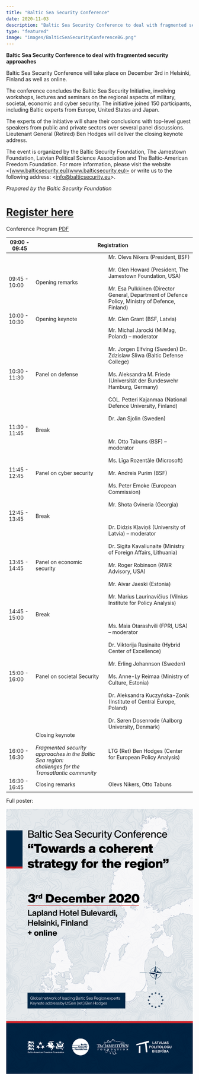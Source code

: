 ```yaml
---
title: "Baltic Sea Security Conference"
date: 2020-11-03
description: "Baltic Sea Security Conference to deal with fragmented security approaches Baltic Sea Security Conference will take place on December 3 rd in Helsinki, Finland as well as online. The conference concludes the Baltic Sea Security Initiative, involving workshops, lectures and seminars on the regional aspects of military, societal, economic and cyber security. The initiative joined 150 participants, including Baltic experts from Europe, United States and Japan."
type: "featured"
image: "images/BalticSeaSecurityConferenceBG.png"
---
```


**Baltic Sea Security Conference to deal with fragmented security approaches**

Baltic Sea Security Conference will take place on December 3rd in Helsinki, Finland as well as
online.

The conference concludes the Baltic Sea Security Initiative, involving workshops, lectures
and seminars on the regional aspects of military, societal, economic and cyber security. The
initiative joined 150 participants, including Baltic experts from Europe, United States and
Japan.

The experts of the initiative will share their conclusions with top-level guest speakers from
public and private sectors over several panel discussions. Lieutenant General (Retired) Ben
Hodges will deliver the closing keynote address.

The event is organized by the Baltic Security Foundation, The Jamestown Foundation,
Latvian Political Science Association and The Baltic-American Freedom Foundation.
For more information, please visit the website <[www.balticsecurity.eu](www.balticsecurity.eu)> or write us to the
following address: <[info@balticsecurity.eu](info@balticsecurity.eu)>.

_Prepared by the Baltic Security Foundation_


# [Register here](https://forms.gle/yRCAr8n6k4VXvTxX9)

Conference Program [PDF](../images/Baltic_Sea_Security_Conference.pdf)

<table class="tg">
<thead>
  <tr>
    <th class="tg-fymr">09:00 - 09:45</th>
    <th class="tg-f8tv" colspan="2">Registration</th>
  </tr>
</thead>
<tbody>
  <tr>
    <td class="tg-fymr">09:45 - 10:00</td>
    <td class="tg-0pky">Opening remarks</td>
    <td class="tg-0pky">Mr. Olevs Nikers (President, BSF)<br><br>Mr. Glen Howard (President, The Jamestown Foundation, USA)<br><br>Mr. Esa Pulkkinen (Director General, Department of Defence<br>Policy, Ministry of Defence, Finland)</td>
  </tr>
  <tr>
    <td class="tg-fymr">10:00 - 10:30</td>
    <td class="tg-0pky">Opening keynote</td>
    <td class="tg-0pky">Mr. Glen Grant (BSF, Latvia)</td>
  </tr>
  <tr>
    <td class="tg-fymr">10:30 - 11:30</td>
    <td class="tg-0pky">Panel on defense</td>
    <td class="tg-0pky">Mr. Michal Jarocki (MilMag, Poland) – moderator<br><br>Mr. Jorgen Elfving (Sweden) Dr. Zdzislaw Sliwa (Baltic Defense College)<br><br>Ms. Aleksandra M. Friede (Universität der Bundeswehr Hamburg, Germany) <br><br>COL. Petteri Kajanmaa (National Defence University, Finland) <br><br>Dr. Jan Sjolin (Sweden)</td>
  </tr>
  <tr>
    <td class="tg-fymr">11:30 - 11:45</td>
    <td class="tg-f8tv" colspan="2">Break</td>
  </tr>
  <tr>
    <td class="tg-fymr">11:45 - 12:45</td>
    <td class="tg-0pky">Panel on cyber security</td>
    <td class="tg-0pky">Mr. Otto Tabuns (BSF) – moderator <br><br>Ms. Līga Rozentāle (Microsoft) <br><br>Mr. Andreis Purim (BSF)<br><br>Ms. Peter Emoke (European Commission)<br><br>Mr. Shota Gvineria (Georgia)</td>
  </tr>
  <tr>
    <td class="tg-1wig">12:45 - 13:45</td>
    <td class="tg-8zwo" colspan="2">Break</td>
  </tr>
  <tr>
    <td class="tg-1wig">13:45 - 14:45</td>
    <td class="tg-0lax">Panel on economic security</td>
    <td class="tg-0lax">Dr. Didzis Kļaviņš (University of Latvia) – moderator <br><br>Dr. Sigita Kavaliunaite (Ministry of Foreign Affairs, Lithuania) <br><br>Mr. Roger Robinson (RWR Advisory, USA) <br><br>Mr. Aivar Jaeski (Estonia) <br><br>Mr. Marius Laurinavičius (Vilnius Institute for Policy Analysis)</td>
  </tr>
  <tr>
    <td class="tg-1wig">14:45 - 15:00</td>
    <td class="tg-8zwo" colspan="2">Break</td>
  </tr>
  <tr>
    <td class="tg-1wig">15:00 - 16:00</td>
    <td class="tg-0lax">Panel on societal Security</td>
    <td class="tg-0lax">Ms. Maia Otarashvili (FPRI, USA) – moderator <br><br>Dr. Viktorija Rusinaite (Hybrid Center of Excellence) <br><br>Mr. Erling Johannson (Sweden) <br><br>Ms. Anne-Ly Reimaa (Ministry of Culture, Estonia) <br><br>Dr. Aleksandra Kuczyńska-Zonik (Institute of Central Europe, Poland) <br><br>Dr. Søren Dosenrode (Aalborg University, Denmark)</td>
  </tr>
  <tr>
    <td class="tg-1wig">16:00 - 16:30</td>
    <td class="tg-0lax">Closing keynote<br><br><span style="font-style:italic">Fragmented security approaches in the Baltic Sea region:</span><br><span style="font-style:italic">challenges for the Transatlantic community</span></td>
    <td class="tg-0lax">LTG (Ret) Ben Hodges (Center for European Policy Analysis) </td>
  </tr>
  <tr>
    <td class="tg-1wig">16:30 - 16:45</td>
    <td class="tg-0lax">Closing remarks</td>
    <td class="tg-0lax">Olevs Nikers, Otto Tabuns</td>
  </tr>
</tbody>
</table>

Full poster:

![BSSC Poster](../images/BalticSeaSecurityConference.png)
